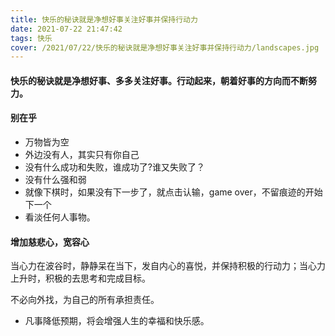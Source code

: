 ```yaml
---
title: 快乐的秘诀就是净想好事关注好事并保持行动力
date: 2021-07-22 21:47:42
tags: 快乐
cover: /2021/07/22/快乐的秘诀就是净想好事关注好事并保持行动力/landscapes.jpg
---
```


#### 快乐的秘诀就是净想好事、多多关注好事。行动起来，朝着好事的方向而不断努力。

####  别在乎

* 万物皆为空
* 外边没有人，其实只有你自己
* 没有什么成功和失败，谁成功了?谁又失败了？
* 没有什么强和弱
* 就像下棋时，如果没有下一步了，就点击认输，game over，不留痕迹的开始下一个
* 看淡任何人事物。

#### 增加慈悲心，宽容心

当心力在波谷时，静静呆在当下，发自内心的喜悦，并保持积极的行动力；当心力上升时，积极的去思考和完成目标。

不必向外找，为自己的所有承担责任。

* 凡事降低预期，将会增强人生的幸福和快乐感。
